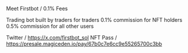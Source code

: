 Meet Firstbot / 0.1% Fees

Trading bot built by traders for traders
0.1% commission for NFT holders
0.5% commission for all other users

Twitter / https://x.com/firstbot_sol
NFT Pass / https://presale.magiceden.io/pay/67b0c7e6cc9e55265700c3bb
